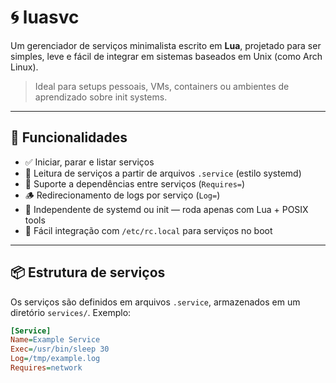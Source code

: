 # 🌀 luasvc

Um gerenciador de serviços minimalista escrito em **Lua**, projetado para ser simples, leve e fácil de integrar em sistemas baseados em Unix (como Arch Linux).

> Ideal para setups pessoais, VMs, containers ou ambientes de aprendizado sobre init systems.

---

## 🚀 Funcionalidades

- ✅ Iniciar, parar e listar serviços
- 📁 Leitura de serviços a partir de arquivos `.service` (estilo systemd)
- 🔗 Suporte a dependências entre serviços (`Requires=`)
- 🪵 Redirecionamento de logs por serviço (`Log=`)
- 🧠 Independente de systemd ou init — roda apenas com Lua + POSIX tools
- 🔧 Fácil integração com `/etc/rc.local` para serviços no boot

---

## 📦 Estrutura de serviços

Os serviços são definidos em arquivos `.service`, armazenados em um diretório `services/`. Exemplo:

```ini
[Service]
Name=Example Service
Exec=/usr/bin/sleep 30
Log=/tmp/example.log
Requires=network

